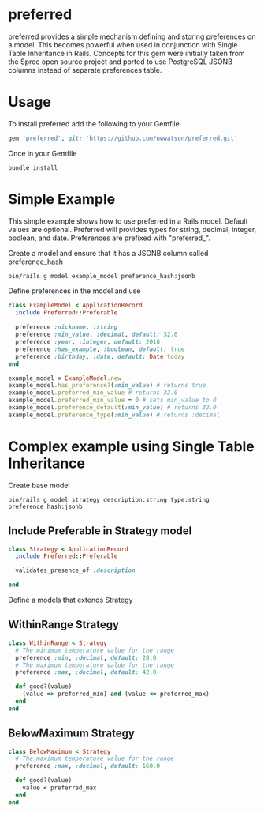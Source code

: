 # preferred

preferred provides a simple mechanism defining and storing preferences on a model.
This becomes powerful when used in conjunction with Single Table Inheritance
in Rails. Concepts for this gem were initially taken from the Spree open source
project and ported to use PostgreSQL JSONB columns instead of separate preferences
table.

# Usage

To install preferred add the following to your Gemfile

```ruby
gem 'preferred', git: 'https://github.com/nwwatson/preferred.git'
```

Once in your Gemfile

```shell
bundle install
```

# Simple Example

This simple example shows how to use preferred in a Rails model. Default values are optional. Preferred will provides types for string, decimal, integer, boolean, and date. Preferences are prefixed with "preferred_".

Create a model and ensure that it has a JSONB column called preference_hash

```shell
bin/rails g model example_model preference_hash:jsonb
```

Define preferences in the model and use

```ruby
class ExampleModel < ApplicationRecord
  include Preferred::Preferable
  
  preference :nickname, :string
  preference :min_value, :decimal, default: 32.0
  preference :year, :integer, default: 2018
  preference :has_example, :boolean, default: true
  preference :birthday, :date, default: Date.today
end

example_model = ExampleModel.new
example_model.has_preference?(:min_value) # returns true
example_model.preferred_min_value # returns 32.0
example_model.preferred_min_value = 0 # sets min_value to 0
example_model.preference_default(:min_value) # returns 32.0
example_model.preference_type(:min_value) # returns :decimal
```

# Complex example using Single Table Inheritance

Create base model

```
bin/rails g model strategy description:string type:string preference_hash:jsonb
```

## Include Preferable in Strategy model

```ruby
class Strategy < ApplicationRecord
  include Preferred::Preferable

  validates_presence_of :description

end
```

Define a models that extends Strategy

## WithinRange Strategy

```ruby
class WithinRange < Strategy
  # The minimum temperature value for the range
  preference :min, :decimal, default: 28.0
  # The maximum temperature value for the range
  preference :max, :decimal, default: 42.0

  def good?(value)
    (value => preferred_min) and (value <= preferred_max)
  end
end
```

## BelowMaximum Strategy

```ruby
class BelowMaximum < Strategy
  # The maximum temperature value for the range
  preference :max, :decimal, default: 160.0

  def good?(value)
    value < preferred_max
  end
end
```
